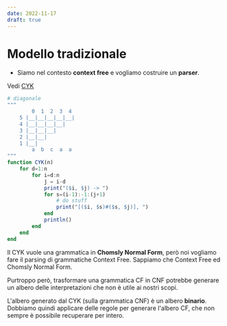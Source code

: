 ```yaml
---
date: 2022-11-17
draft: true
---
```

# Modello tradizionale
- Siamo nel contesto **context free** e vogliamo costruire un **parser**.

Vedi [CYK](https://www.xarg.org/tools/cyk-algorithm/)

```julia
# diagonale
"""
		0  1  2  3  4
	5 |__|__|__|__|__|
	4 |__|__|__|__|
	3 |__|__|__|
	2 |__|__|
	1 |__|
	    a  b  c  a  a 
"""
function CYK(n)
	for d=1:n
		for i=d:n
			j = i-d
			print("($i, $j) -> ")
			for s=(i-1):-1:(j+1)
				# do stuff
				print("[($i, $s)#($s, $j)], ")
			end
			println()
		end
	end
end
```

Il CYK vuole una grammatica in **Chomsly Normal Form**, però noi vogliamo fare il parsing di grammatiche Context Free.
Sappiamo che Context Free ed Chomsly Normal Form.

Purtroppo però, trasformare una grammatica CF in CNF potrebbe generare un albero delle interpretazioni che non è utile ai nostri scopi.

L'albero generato dal CYK (sulla grammatica CNF) è un albero **binario**.
Dobbiamo quindi applicare delle regole per generare l'albero CF, che non sempre è possibile recuperare per intero.